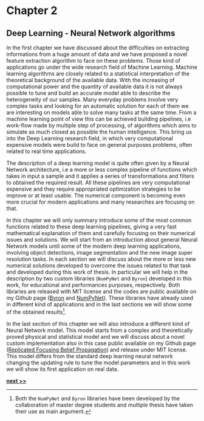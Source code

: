 # Chapter 2
## Deep Learning - Neural Network algorithms

In the first chapter we have discussed about the difficulties on extracting informations from a huge amount of data and we have proposed a novel feature extraction algorithm to face on these problems.
Those kind of applications go under the wide research field of Machine Learning.
Machine learning algorithms are closely related to a statistical interpretation of the theoretical background of the available data.
With the increasing of computational power and the quantity of available data it is not always possible to tune and build an accurate model able to describe the heterogeneity of our samples.
Many everyday problems involve very complex tasks and looking for an automatic solution for each of them we are interesting on models able to solve many tasks at the same time.
From a machine learning point of view this can be achieved building pipelines, i.e work-flow made by multiple step of processing, of algorithms which aims to simulate as much closed as possible the human intelligence.
This bring us into the Deep Learning research field, in which very computational expensive models were build to face on general purposes problems, often related to real time applications.

The description of a deep learning model is quite often given by a Neural Network architecture, i.e a more or less complex pipeline of functions which takes in input a sample and it applies a series of transformations and filters to obtained the required result.
All these pipelines are very computational expensive and they require appropriated optimization strategies to be improve or at least usable.
The numerical component is becoming even more crucial for modern applications and many researches are focusing on that.

In this chapter we will only summary introduce some of the most common functions related to these deep learning pipelines, giving a very fast mathematical explanation of them and carefully focusing on their numerical issues and solutions.
We will start from an introduction about general Neural Network models until some of the modern deep learning applications, involving object detections, image segmentation and the new image super resolution tasks.
In each section we will discuss about the more or less new numerical solutions developed to overcome the issues related to that task and developed during this work of thesis.
In particular we will help in the description by two custom libraries (`NumPyNet` and `Byron`) developed in this work, for educational and performances purposes, respectively.
Both libraries are released with MIT license and the codes are public available on my Github page ([Byron](https://github.com/Nico-Curti/Byron) and [NumPyNet](https://github.com/Nico-Curti/NumPyNet)).
These libraries have already used in different kind of applications and in the last sections we will show some of the obtained results[^1].

In the last section of this chapter we will also introduce a different kind of Neural Network model.
This model starts from a complex and theoretically proved physical and statistical model and we will discuss about a novel custom implementation also in this case public available on my Github page ([Replicated Focusing Belief Propagation](https://github.com/Nico-Curti/rFBP)) and release under MIT license.
This model differs from the standard deep learning neural network changing the updating rule to tune the model parameters and in this work we will show its first application on real data.

[^1]: Both the `NumPyNet` and `Byron` libraries have been developed by the collaboration of master degree students and multiple thesis have taken their use as main argument.


[**next >>**](./NeuralNetwork/Intro.md)

